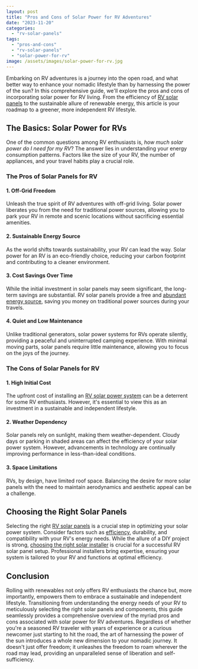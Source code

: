```yaml
---
layout: post
title: "Pros and Cons of Solar Power for RV Adventures"
date: "2023-11-20"
categories: 
  - "rv-solar-panels"
tags: 
  - "pros-and-cons"
  - "rv-solar-panels"
  - "solar-power-for-rv"
image: /assets/images/solar-power-for-rv.jpg
---
```


Embarking on RV adventures is a journey into the open road, and what better way to enhance your nomadic lifestyle than by harnessing the power of the sun? In this comprehensive guide, we'll explore the pros and cons of incorporating solar power for RV living. From the efficiency of [RV solar panels](/rv-solar-panels-your-roadmap-to-sustainable-living/) to the sustainable allure of renewable energy, this article is your roadmap to a greener, more independent RV lifestyle.

## The Basics: Solar Power for RVs

One of the common questions among RV enthusiasts is, _how much solar power do I need for my RV_? The answer lies in understanding your energy consumption patterns. Factors like the size of your RV, the number of appliances, and your travel habits play a crucial role.

### The Pros of Solar Panels for RV

#### 1\. **Off-Grid Freedom**

Unleash the true spirit of RV adventures with off-grid living. Solar power liberates you from the need for traditional power sources, allowing you to park your RV in remote and scenic locations without sacrificing essential amenities.

#### 2\. **Sustainable Energy Source**

As the world shifts towards sustainability, your RV can lead the way. Solar power for an RV is an eco-friendly choice, reducing your carbon footprint and contributing to a cleaner environment.

#### 3\. **Cost Savings Over Time**

While the initial investment in solar panels may seem significant, the long-term savings are substantial. RV solar panels provide a free and [abundant energy source](/how-to-harness-your-rv-solar-panel-for-air-conditioning/), saving you money on traditional power sources during your travels.

#### 4\. **Quiet and Low Maintenance**

Unlike traditional generators, solar power systems for RVs operate silently, providing a peaceful and uninterrupted camping experience. With minimal moving parts, solar panels require little maintenance, allowing you to focus on the joys of the journey.

### The Cons of Solar Panels for RV

#### 1\. **High Initial Cost**

The upfront cost of installing an [RV solar power system](/solar-panels-for-rv-installation-guide/) can be a deterrent for some RV enthusiasts. However, it's essential to view this as an investment in a sustainable and independent lifestyle.

#### 2\. **Weather Dependency**

Solar panels rely on sunlight, making them weather-dependent. Cloudy days or parking in shaded areas can affect the efficiency of your solar power system. However, advancements in technology are continually improving performance in less-than-ideal conditions.

#### 3\. **Space Limitations**

RVs, by design, have limited roof space. Balancing the desire for more solar panels with the need to maintain aerodynamics and aesthetic appeal can be a challenge.

## Choosing the Right Solar Panels

Selecting the right [RV solar panels](/rv-solar-panels-your-roadmap-to-sustainable-living/) is a crucial step in optimizing your solar power system. Consider factors such as [efficiency](/solar-equipment-placement/), durability, and compatibility with your RV's energy needs. While the allure of a DIY project is strong, [choosing the right solar installer](/how-to-choose-right-solar-installer/) is crucial for a successful RV solar panel setup. Professional installers bring expertise, ensuring your system is tailored to your RV and functions at optimal efficiency.

## Conclusion

Rolling with renewables not only offers RV enthusiasts the chance but, more importantly, empowers them to embrace a sustainable and independent lifestyle. Transitioning from understanding the energy needs of your RV to meticulously selecting the right solar panels and components, this guide seamlessly provides a comprehensive overview of the myriad pros and cons associated with solar power for RV adventures. Regardless of whether you're a seasoned RV traveler with years of experience or a curious newcomer just starting to hit the road, the art of harnessing the power of the sun introduces a whole new dimension to your nomadic journey. It doesn't just offer freedom; it unleashes the freedom to roam wherever the road may lead, providing an unparalleled sense of liberation and self-sufficiency.
